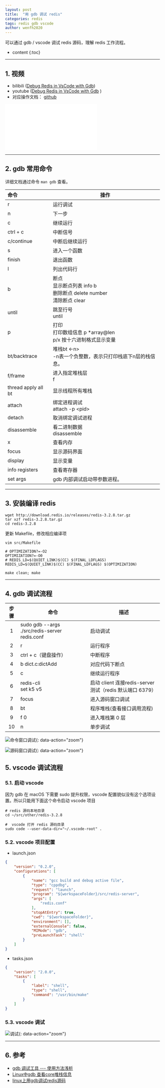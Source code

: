 ```yaml
---
layout: post
title:  "用 gdb 调试 redis"
categories: redis
tags: redis gdb vscode
author: wenfh2020
---
```


可以通过 gdb / vscode 调试 redis 源码，理解 redis 工作流程。



* content
{:toc}

---

## 1. 视频

* bilibili  ([Debug Redis in VsCode with Gdb](https://www.bilibili.com/video/av83070640))
* youtube ([Debug Redis in VsCode with Gdb](https://www.youtube.com/watch?v=QltK3vV5Slw) )
* 对应操作文档： [github](https://github.com/wenfh2020/youtobe/blob/master/redis-debug.md)

<iframe class="bilibili" src="//player.bilibili.com/player.html?aid=83070640&bvid=BV12J411p7gX&cid=142110129&page=1&high_quality=1" scrolling="no" border="0" frameborder="no" framespacing="0" allowfullscreen="true"> </iframe>

---

## 2. gdb 常用命令

详细文档通过命令 `man gdb` 查看。

| 命令                | 操作                                                                       |
| :------------------ | -------------------------------------------------------------------------- |
| r                   | 运行调试                                                                   |
| n                   | 下一步                                                                     |
| c                   | 继续运行                                                                   |
| ctrl + c            | 中断信号                                                                   |
| c/continue          | 中断后继续运行                                                             |
| s                   | 进入一个函数                                                               |
| finish              | 退出函数                                                                   |
| l                   | 列出代码行                                                                 |
| b                   | 断点<br/>显示断点列表 info b<br/>删除断点 delete number<br/>清除断点 clear |
| until               | 跳至行号<br/>until <number>                                                |
| p                   | 打印<br/>打印数组信息 p *array@len<br/>p/x 按十六进制格式显示变量          |
| bt/backtrace        | 堆栈bt <-n><br/>-n表一个负整数，表示只打印栈底下n层的栈信息。              |
| f/frame             | 进入指定堆栈层<br/> f <number>                                             |
| thread apply all bt | 显示线程所有堆栈                                                           |
| attach              | 绑定进程调试<br/>attach -p   \<pid>                                        |
| detach              | 取消绑定调试进程                                                           |
| disassemble         | 看二进制数据<br/>disassemble <func>                                        |
| x                   | 查看内存                                                                   |
| focus               | 显示源码界面                                                               |
| display             | 显示变量                                                                   |
| info registers      | 查看寄存器                                                                 |
| set args            | gdb 内部调试启动带参数进程。                                               |

---

## 3. 安装编译 redis

```shell
wget http://download.redis.io/releases/redis-3.2.8.tar.gz
tar xzf redis-3.2.8.tar.gz
cd redis-3.2.8
```

更新 Makefile，修改相应编译项

```shell
vim src/Makefile
```

```shell
# OPTIMIZATION?=-O2
OPTIMIZATION?=-O0
# REDIS_LD=$(QUIET_LINK)$(CC) $(FINAL_LDFLAGS)
REDIS_LD=$(QUIET_LINK)$(CC) $(FINAL_LDFLAGS) $(OPTIMIZATION)
```

```shell
make clean; make
```

---

## 4. gdb 调试流程

| 步骤  | 命令                                          | 描述                                                    |
| :---: | --------------------------------------------- | ------------------------------------------------------- |
|   1   | sudo gdb --args ./src/redis-server redis.conf | 启动调试                                                |
|   2   | r                                             | 运行程序                                                |
|   3   | ctrl + c（键盘操作）                          | 中断程序                                                |
|   4   | b dict.c:dictAdd                              | 对应代码下断点                                          |
|   5   | c                                             | 继续运行程序                                            |
|   6   | redis-cli<br/>set k5 v5                       | 启动 client 连接redis-server测试（redis 默认端口 6379） |
|   7   | focus                                         | 进入源码窗口调试                                        |
|   8   | bt                                            | 程序堆栈(查看接口调用流程)                              |
|   9   | f 0                                           | 进入堆栈第 0 层                                         |
|  10   | n                                             | 单步调试                                                |

![命令窗口调试](/images/2020-02-20-16-51-07.png){: data-action="zoom"}

![源码窗口调试](/images/2020-02-20-16-51-21.png){: data-action="zoom"}

## 5. vscode 调试流程

### 5.1. 启动 vscode

因为 gdb 在 macOS 下需要 sudo 提升权限，vscode 配置貌似没有这个选项设置。所以只能用下面这个命令启动 vscode 项目

```shell
# redis 源码本地目录
cd ~/src/other/redis-3.2.8

#  vscode 打开 redis 源码目录
sudo code --user-data-dir="~/.vscode-root" .
```

### 5.2. vscode 项目配置

* launch.json

```json
{
    "version": "0.2.0",
    "configurations": [
        {
            "name": "gcc build and debug active file",
            "type": "cppdbg",
            "request": "launch",
            "program": "${workspaceFolder}/src/redis-server",
            "args": [
                "redis.conf"
            ],
            "stopAtEntry": true,
            "cwd": "${workspaceFolder}",
            "environment": [],
            "externalConsole": false,
            "MIMode": "gdb",
            "preLaunchTask": "shell"
        }
    ]
}
```

* tasks.json

```json
{
    "version": "2.0.0",
    "tasks": [
        {
            "label": "shell",
            "type": "shell",
            "command": "/usr/bin/make"
        }
    ]
}
```

### 5.3. vscode 调试

![调试](/images/2020-02-20-16-51-48.png){: data-action="zoom"}

---

## 6. 参考

* [gdb 调试工具 --- 使用方法浅析](https://blog.csdn.net/men_wen/article/details/75220102)
* [Linux中gdb 查看core堆栈信息](https://blog.csdn.net/suxinpingtao51/article/details/12072559)
* [linux上用gdb调试redis源码](https://www.jianshu.com/p/692d1cd27e9b)

